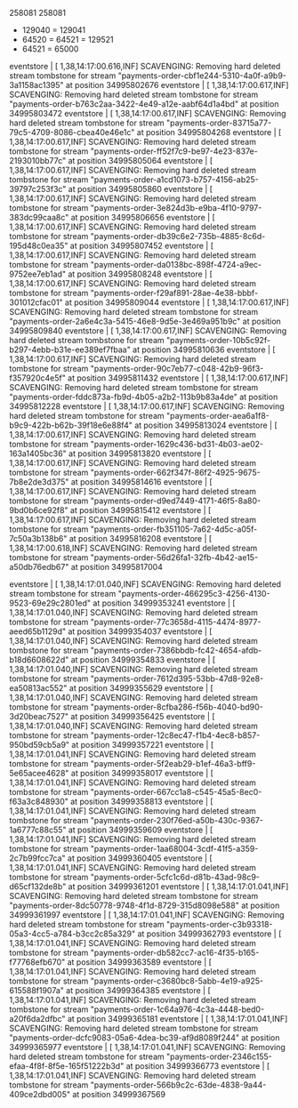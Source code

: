   258081
  258081
- 129040
= 129041
- 64520
= 64521
= 129521
- 64521
= 65000

eventstore    | [    1,38,14:17:00.616,INF] SCAVENGING: Removing hard deleted stream tombstone for stream "payments-order-cbf1e244-5310-4a0f-a9b9-3a1158ac1395" at position 34995802676
eventstore    | [    1,38,14:17:00.617,INF] SCAVENGING: Removing hard deleted stream tombstone for stream "payments-order-b763c2aa-3422-4e49-a12e-aabf64d1a4bd" at position 34995803472
eventstore    | [    1,38,14:17:00.617,INF] SCAVENGING: Removing hard deleted stream tombstone for stream "payments-order-83715a77-79c5-4709-8086-cbea40e46e1c" at position 34995804268
eventstore    | [    1,38,14:17:00.617,INF] SCAVENGING: Removing hard deleted stream tombstone for stream "payments-order-ff52f7c9-be97-4e23-837e-2193010bb77c" at position 34995805064
eventstore    | [    1,38,14:17:00.617,INF] SCAVENGING: Removing hard deleted stream tombstone for stream "payments-order-a1cd1073-b757-4156-ab25-39797c253f3c" at position 34995805860
eventstore    | [    1,38,14:17:00.617,INF] SCAVENGING: Removing hard deleted stream tombstone for stream "payments-order-3e824d3b-e9ba-4f10-9797-383dc99caa8c" at position 34995806656
eventstore    | [    1,38,14:17:00.617,INF] SCAVENGING: Removing hard deleted stream tombstone for stream "payments-order-db39c6e2-735b-4885-8c6d-195d48c0ea35" at position 34995807452
eventstore    | [    1,38,14:17:00.617,INF] SCAVENGING: Removing hard deleted stream tombstone for stream "payments-order-da0138bc-898f-4724-a9ec-9752ee7eb1ad" at position 34995808248
eventstore    | [    1,38,14:17:00.617,INF] SCAVENGING: Removing hard deleted stream tombstone for stream "payments-order-f29af891-28ae-4e38-bbbf-301012cfac01" at position 34995809044
eventstore    | [    1,38,14:17:00.617,INF] SCAVENGING: Removing hard deleted stream tombstone for stream "payments-order-2a6e4c3a-5415-46e8-9d5e-3e469a951b9c" at position 34995809840
eventstore    | [    1,38,14:17:00.617,INF] SCAVENGING: Removing hard deleted stream tombstone for stream "payments-order-10b5c92f-b297-4ebb-b31e-ee389ef7fbaa" at position 34995810636
eventstore    | [    1,38,14:17:00.617,INF] SCAVENGING: Removing hard deleted stream tombstone for stream "payments-order-90c7eb77-c048-42b9-96f3-f357920c4e5f" at position 34995811432
eventstore    | [    1,38,14:17:00.617,INF] SCAVENGING: Removing hard deleted stream tombstone for stream "payments-order-fddc873a-fb9d-4b05-a2b2-113b9b83a4de" at position 34995812228
eventstore    | [    1,38,14:17:00.617,INF] SCAVENGING: Removing hard deleted stream tombstone for stream "payments-order-aea6a1f8-b9c9-422b-b62b-39f18e6e88f4" at position 34995813024
eventstore    | [    1,38,14:17:00.617,INF] SCAVENGING: Removing hard deleted stream tombstone for stream "payments-order-1629c436-bd31-4b03-ae02-163a1405bc36" at position 34995813820
eventstore    | [    1,38,14:17:00.617,INF] SCAVENGING: Removing hard deleted stream tombstone for stream "payments-order-662f347f-86f2-4925-9675-7b8e2de3d375" at position 34995814616
eventstore    | [    1,38,14:17:00.617,INF] SCAVENGING: Removing hard deleted stream tombstone for stream "payments-order-d9ed7449-4171-46f5-8a80-9bd0b6ce92f8" at position 34995815412
eventstore    | [    1,38,14:17:00.617,INF] SCAVENGING: Removing hard deleted stream tombstone for stream "payments-order-fb351105-7a62-4d5c-a05f-7c50a3b138b6" at position 34995816208
eventstore    | [    1,38,14:17:00.618,INF] SCAVENGING: Removing hard deleted stream tombstone for stream "payments-order-56d26fa1-32fb-4b42-ae15-a50db76edb67" at position 34995817004


eventstore    | [    1,38,14:17:01.040,INF] SCAVENGING: Removing hard deleted stream tombstone for stream "payments-order-466295c3-4256-4130-9523-69e29c2801ed" at position 34999353241
eventstore    | [    1,38,14:17:01.040,INF] SCAVENGING: Removing hard deleted stream tombstone for stream "payments-order-77c3658d-4115-4474-8977-aeed65b1129d" at position 34999354037
eventstore    | [    1,38,14:17:01.040,INF] SCAVENGING: Removing hard deleted stream tombstone for stream "payments-order-7386bbdb-fc42-4654-afdb-b18d6608622d" at position 34999354833
eventstore    | [    1,38,14:17:01.040,INF] SCAVENGING: Removing hard deleted stream tombstone for stream "payments-order-7612d395-53bb-47d8-92e8-ea50813ac552" at position 34999355629
eventstore    | [    1,38,14:17:01.040,INF] SCAVENGING: Removing hard deleted stream tombstone for stream "payments-order-8cfba286-f56b-4040-bd90-3d20beac7527" at position 34999356425
eventstore    | [    1,38,14:17:01.040,INF] SCAVENGING: Removing hard deleted stream tombstone for stream "payments-order-12c8ec47-f1b4-4ec8-b857-950bd59cb5a9" at position 34999357221
eventstore    | [    1,38,14:17:01.041,INF] SCAVENGING: Removing hard deleted stream tombstone for stream "payments-order-5f2eab29-b1ef-46a3-bff9-5e65acee4628" at position 34999358017
eventstore    | [    1,38,14:17:01.041,INF] SCAVENGING: Removing hard deleted stream tombstone for stream "payments-order-667cc1a8-c545-45a5-8ec0-f63a3c848930" at position 34999358813
eventstore    | [    1,38,14:17:01.041,INF] SCAVENGING: Removing hard deleted stream tombstone for stream "payments-order-230f76ed-a50b-430c-9367-1a6777c88c55" at position 34999359609
eventstore    | [    1,38,14:17:01.041,INF] SCAVENGING: Removing hard deleted stream tombstone for stream "payments-order-1aa68004-3cdf-41f5-a359-2c7b99fcc7ca" at position 34999360405
eventstore    | [    1,38,14:17:01.041,INF] SCAVENGING: Removing hard deleted stream tombstone for stream "payments-order-5cfc1c6d-d81b-43ad-98c9-d65cf132de8b" at position 34999361201
eventstore    | [    1,38,14:17:01.041,INF] SCAVENGING: Removing hard deleted stream tombstone for stream "payments-order-8dc50778-9748-4f1d-8729-315d8098e588" at position 34999361997
eventstore    | [    1,38,14:17:01.041,INF] SCAVENGING: Removing hard deleted stream tombstone for stream "payments-order-c3b93318-05a3-4cc5-a784-b3cc2c85a329" at position 34999362793
eventstore    | [    1,38,14:17:01.041,INF] SCAVENGING: Removing hard deleted stream tombstone for stream "payments-order-db582cc7-ac16-4f35-b165-f77768efb670" at position 34999363589
eventstore    | [    1,38,14:17:01.041,INF] SCAVENGING: Removing hard deleted stream tombstone for stream "payments-order-c3680bc8-5abb-4e19-a925-615588f1907a" at position 34999364385
eventstore    | [    1,38,14:17:01.041,INF] SCAVENGING: Removing hard deleted stream tombstone for stream "payments-order-1c64a976-4c3a-4448-bed0-a20f6da2dfbc" at position 34999365181
eventstore    | [    1,38,14:17:01.041,INF] SCAVENGING: Removing hard deleted stream tombstone for stream "payments-order-dcfc9083-05a6-4dea-bc39-af9d8089f244" at position 34999365977
eventstore    | [    1,38,14:17:01.041,INF] SCAVENGING: Removing hard deleted stream tombstone for stream "payments-order-2346c155-efaa-4f8f-8f5e-165f51222b3d" at position 34999366773
eventstore    | [    1,38,14:17:01.041,INF] SCAVENGING: Removing hard deleted stream tombstone for stream "payments-order-566b9c2c-63de-4838-9a44-409ce2dbd005" at position 34999367569
